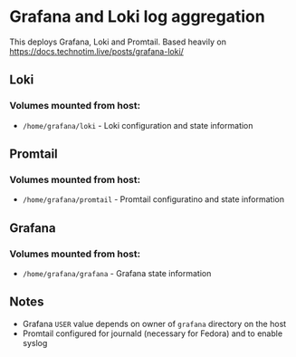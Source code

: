 # Grafana and Loki log aggregation 
This deploys Grafana, Loki and Promtail. Based heavily on https://docs.technotim.live/posts/grafana-loki/

## Loki
### Volumes mounted from host:
- `/home/grafana/loki` - Loki configuration and state information

## Promtail
### Volumes mounted from host:
- `/home/grafana/promtail` - Promtail configuratino and state information

## Grafana
### Volumes mounted from host:
- `/home/grafana/grafana` - Grafana state information

## Notes
- Grafana `USER` value depends on owner of `grafana` directory on the host 
- Promtail configured for journald (necessary for Fedora) and to enable syslog